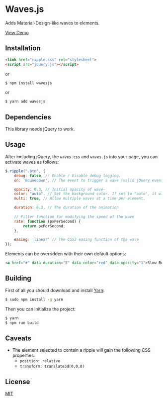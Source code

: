Waves.js
=========

Adds Material-Design-like waves to elements.

<a href="https://passypw.github.com/Waves.js/demo/">View Demo</a>

## Installation
```html
<link href="ripple.css" rel="stylesheet">
<script src="jquery.js"></script>
```
or
```bash
$ npm install wavesjs
```
or
```bash
$ yarn add wavesjs
```

## Dependencies
This library needs jQuery to work.

## Usage
After including jQuery, the `waves.css` and `waves.js` into your page, you can activate waves as follows:

```javascript
$.ripple(".btn", {
	debug: false, // Enable / Disable debug logging.
	on: 'mousedown', // The event to trigger a wave (valid jQuery event).

	opacity: 0.3, // Initial opacity of wave-
	color: "auto", // Set the background color. If set to "auto", it will use the text color-
	multi: true, // Allow multiple waves at a time per element.

	duration: 0.3, // The duration of the animation
	
	// Filter function for modifying the speed of the wave
	rate: function (pxPerSecond) {
		return pxPerSecond;
	},

	easing: 'linear' // The CSS3 easing function of the wave
});
```

Elements can be overridden with their own default options:
```html
<a href="#" data-duration="5" data-color="red" data-opacity="1">Slow Red Ripple</a>
```

## Building
First of all you should download and install [Yarn](https://yarnpkg.com):
```bash
$ sudo npm install -g yarn
```

Then you can initialize the project:
```bash
$ yarn
$ npm run build
```

## Caveats
* The element selected to contain a ripple will gain the following CSS properties:
    * `position: relative`
    * `transform: translate3d(0,0,0)`

## License
[MIT](LICENSE)
